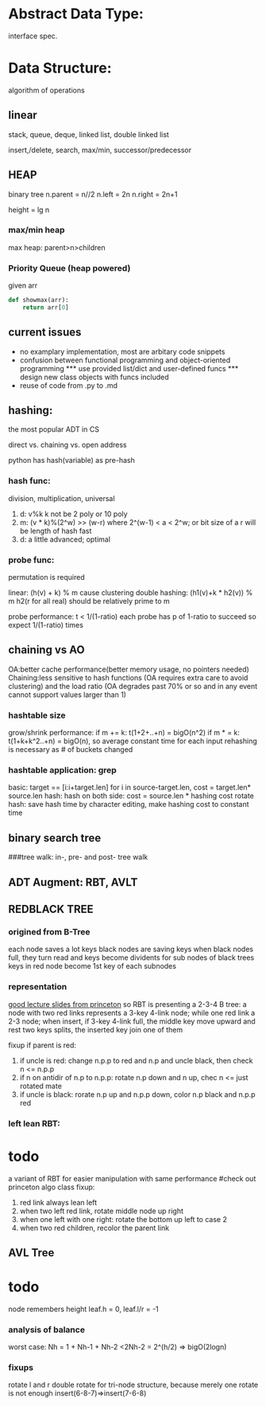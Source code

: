 # Abstract Data Type:
interface spec.

# Data Structure:
algorithm of operations

## linear

stack, queue, deque, linked list, double linked list

insert,/delete, search, max/min, successor/predecessor

## HEAP

binary tree
n.parent = n//2
n.left = 2n
n.right = 2n+1

height = lg n

### max/min heap
max heap: parent>n>children

### Priority Queue (heap powered)

given arr

```python
def showmax(arr):
	return arr[0]

```

## current issues
* no examplary implementation, most are arbitary code snippets
* confusion between functional programming and object-oriented programming
*** use provided list/dict and user-defined funcs
*** design new class objects with funcs included
* reuse of code from .py to .md

## hashing:
the most popular ADT in CS

direct vs. chaining vs. open address

python has hash(variable) as pre-hash

### hash func: 
division, multiplication, universal
1. d: v%k
k not be 2 poly or 10 poly
2. m: (v * k)%(2^w) >> (w-r) 
where 2^(w-1) < a < 2^w; or bit size of a
r will be length of hash
fast
3. d: a little advanced; optimal

### probe func:
permutation is required

linear: (h(v) + k) % m
cause clustering
double hashing: (h1(v)+k * h2(v)) % m
h2(r for all real) should be relatively prime to m

probe performance:
t < 1/(1-ratio)
each probe has p of 1-ratio to succeed
so expect 1/(1-ratio) times

## chaining vs AO
OA:better cache performance(better memory usage, no pointers needed)
Chaining:less sensitive to hash functions (OA requires extra care to avoid clustering) and the load ratio (OA degrades past 70% or so and in any event cannot support values larger than 1)

### hashtable size
grow/shrink performance:
if m += k: t(1+2+..+n) = bigO(n^2)
if m * = k: t(1+k+k^2..+n) = bigO(n), so average constant time for each input
rehashing is necessary as # of buckets changed

### hashtable application: grep
basic: target == [i:i+target.len] for i in source-target.len, cost = target.len* source.len
hash: hash on both side: cost = source.len * hashing cost
rotate hash: save hash time by character editing, make hashing cost to constant time

## binary search tree

###tree walk: in-, pre- and post- tree walk

## ADT Augment: RBT, AVLT

## REDBLACK TREE
### origined from B-Tree
each node saves a lot keys
black nodes are saving keys
when black nodes full, they turn read and keys become dividents for sub nodes of black trees
keys in red node become 1st key of each subnodes

### representation
[good lecture slides from princeton](https://www.cs.princeton.edu/~rs/talks/LLRB/RedBlack.pdf)
so RBT is presenting a 2-3-4 B tree:
a node with two red links represents a 3-key 4-link node; while one red link a 2-3 node;
when insert, if 3-key 4-link full, the middle key move upward and rest two keys splits, the inserted key join one of them

fixup if parent is red:
1. if uncle is red: change n.p.p to red and n.p and uncle black, then check n <= n.p.p
2. if n on antidir of n.p to n.p.p: rotate n.p down and n up, chec n <= just rotated mate
3. if uncle is black: rorate n.p up and n.p.p down, color n.p black and n.p.p red

### left lean RBT:
# todo
a variant of RBT for easier manipulation with same performance #check out princeton algo class
fixup:
1. red link always lean left
2. when two left red link, rotate middle node up right
3. when one left with one right: rotate the bottom up left to case 2
4. when two red children, recolor the parent link


## AVL Tree
# todo
node remembers height
leaf.h = 0, leaf.l/r = -1

### analysis of balance
worst case: Nh = 1 + Nh-1 + Nh-2
<2Nh-2 = 2^(h/2) => bigO(2logn)

### fixups
rotate l and r
double rotate for tri-node structure, because merely one rotate is not enough
insert(6-8-7)=>insert(7-6-8)